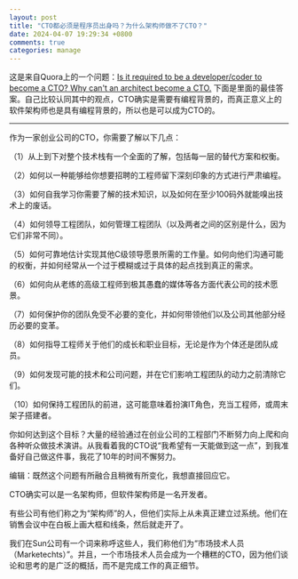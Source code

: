 ```yaml
---
layout: post
title: "CTO都必须是程序员出身吗？为什么架构师做不了CTO？"
date: 2024-04-07 19:29:34 +0800
comments: true
categories: manage
---
```


这是来自Quora上的一个问题：[Is it required to be a developer/coder to become a CTO? Why can't an architect become a CTO.](https://www.quora.com/Is-it-required-to-be-a-developer-coder-to-become-a-CTO-Why-cant-an-architect-become-a-CTO)
下面是里面的最佳答案。自己比较认同其中的观点，CTO确实是需要有编程背景的，而真正意义上的软件架构师也是具有编程背景的，所以也是可以成为CTO的。

<!-- more -->

----

作为一家创业公司的CTO，你需要了解以下几点：

（1）从上到下对整个技术栈有一个全面的了解，包括每一层的替代方案和权衡。

（2）如何以一种能够给你想要招聘的工程师留下深刻印象的方式进行严肃编程。

（3）如何自我学习你需要了解的技术知识，以及如何在至少100码外就能嗅出技术上的废话。

（4）如何领导工程团队，如何管理工程团队（以及两者之间的区别是什么，因为它们非常不同）。

（5）如何可靠地估计实现其他C级领导愿景所需的工作量。如何向他们沟通可能的权衡，并如何经常从一个过于模糊或过于具体的起点找到真正的需求。

（6）如何向从老练的高级工程师到极其愚蠢的媒体等各方面代表公司的技术愿景。

（7）如何保护你的团队免受不必要的变化，并如何带领他们以及公司其他部分经历必要的变革。

（8）如何指导工程师关于他们的成长和职业目标，无论是作为个体还是团队成员。

（9）如何发现可能的技术和公司问题，并在它们影响工程团队的动力之前清除它们。

（10）如何保持工程团队的前进，这可能意味着扮演IT角色，充当工程师，或周末架子搭建者。

你如何达到这个目标？大量的经验通过在创业公司的工程部门不断努力向上爬和向各种听众做技术演讲。从我看着我的CTO说“我希望有一天能做到这一点”，到我准备好自己做这件事，我花了10年的时间不懈努力。

编辑：既然这个问题有所融合且稍微有所变化，我想直接回应它。

CTO确实可以是一名架构师，但软件架构师是一名开发者。

有些公司有他们称之为“架构师”的人，但他们实际上从未真正建立过系统。他们在销售会议中在白板上画大框和线条，然后就走开了。

我们在Sun公司有一个词来称呼这些人，我们称他们为“市场技术人员（Marketechts）”。并且，一个市场技术人员会成为一个糟糕的CTO，因为他们谈论和思考的是广泛的概括，而不是完成工作的真正细节。
